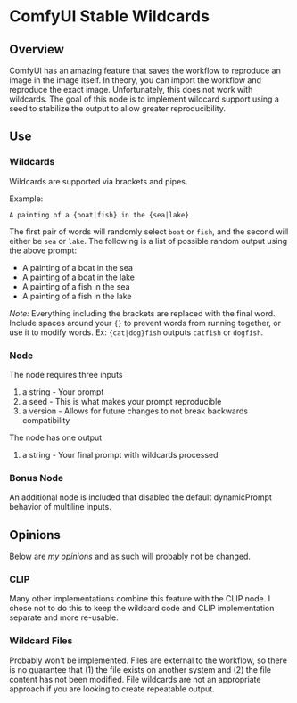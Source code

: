 # ComfyUI Stable Wildcards
## Overview
ComfyUI has an amazing feature that saves the workflow to reproduce an image in the image itself. In theory, you can
import the workflow and reproduce the exact image. Unfortunately, this does not work with wildcards. The goal of this
node is to implement wildcard support using a seed to stabilize the output to allow greater reproducibility. 

## Use
### Wildcards
Wildcards are supported via brackets and pipes. 

Example:

`A painting of a {boat|fish} in the {sea|lake}`

The first pair of words will randomly select `boat` or `fish`, and the second will either be `sea` or `lake`. 
The following is a list of possible random output using the above prompt:

* A painting of a boat in the sea
* A painting of a boat in the lake
* A painting of a fish in the sea
* A painting of a fish in the lake

_Note:_ Everything including the brackets are replaced with the final word. 
Include spaces around your ` {} ` to prevent words from running together, or use it 
to modify words.
Ex: `{cat|dog}fish` outputs `catfish` or `dogfish`. 

### Node
The node requires three inputs
1) a string - Your prompt
2) a seed - This is what makes your prompt reproducible
3) a version - Allows for future changes to not break backwards compatibility

The node has one output
1) a string - Your final prompt with wildcards processed

### Bonus Node
An additional node is included that disabled the default dynamicPrompt behavior of multiline inputs.

## Opinions
Below are *my opinions* and as such will probably not be changed.

### CLIP
Many other implementations combine this feature with the CLIP node. I chose not to do this to keep the wildcard code and 
CLIP implementation separate and more re-usable.

### Wildcard Files
Probably won't be implemented. Files are external to the workflow, so there is no guarantee that (1) the file exists on
another system and (2) the file content has not been modified. File wildcards are not an appropriate approach if you are 
looking to create repeatable output.